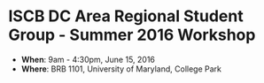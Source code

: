 # ISCB DC Area Regional Student Group - Summer 2016 Workshop

* **When**: 9am - 4:30pm, June 15, 2016
* **Where**: BRB 1101, University of Maryland, College Park

